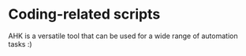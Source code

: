 <p align="center">

# Coding-related scripts

AHK is a versatile tool that can be used for a wide range of automation tasks :)
</p>
